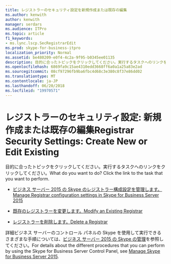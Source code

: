 ```yaml
---
title: レジストラーのセキュリティ設定を新規作成または既存の編集
ms.author: kenwith
author: kenwith
manager: serdars
ms.audience: ITPro
ms.topic: article
f1_keywords:
- ms.lync.lscp.SecRegistrarEdit
ms.prod: skype-for-business-itpro
localization_priority: Normal
ms.assetid: be480209-e0f4-4c2a-9f95-b0345ee01135
description: 目的に合ったトピックをクリックしてください。実行するタスクへのリンクをクリックしてください。
ms.openlocfilehash: 6869fa9c15ae4310edd3668ff6a0a1a25a83e2ad
ms.sourcegitcommit: 08cf97296fb9ba6fbc4d68c3e380c8f37e86dd02
ms.translationtype: MT
ms.contentlocale: ja-JP
ms.lasthandoff: 06/20/2018
ms.locfileid: "19970571"
---
```

# <a name="registrar-security-settings-create-new-or-edit-existing"></a><span data-ttu-id="24cf2-104">レジストラーのセキュリティ設定: 新規作成または既存の編集</span><span class="sxs-lookup"><span data-stu-id="24cf2-104">Registrar Security Settings: Create New or Edit Existing</span></span>
 
<span data-ttu-id="24cf2-p102">目的に合ったトピックをクリックしてください。実行するタスクへのリンクをクリックしてください。</span><span class="sxs-lookup"><span data-stu-id="24cf2-p102">What do you want to do? Click the link to the task that you want to perform.</span></span>
  
- [<span data-ttu-id="24cf2-107">ビジネス サーバー 2015 の Skype のレジストラー構成設定を管理します。</span><span class="sxs-lookup"><span data-stu-id="24cf2-107">Manage Registrar configuration settings in Skype for Business Server 2015</span></span>](../../../manage/authentication/registrar-configuration-settings.md)
    
- [<span data-ttu-id="24cf2-108">既存のレジストラーを変更します。</span><span class="sxs-lookup"><span data-stu-id="24cf2-108">Modify an Existing Registrar</span></span>](http://technet.microsoft.com/library/a8931511-3e66-49ed-a3ec-03bcd61ce1f0.aspx)
    
- [<span data-ttu-id="24cf2-109">レジストラーを削除します。</span><span class="sxs-lookup"><span data-stu-id="24cf2-109">Delete a Registrar</span></span>](http://technet.microsoft.com/library/ae43cd75-cae4-4f78-b037-779a2cdb583b.aspx)
    
<span data-ttu-id="24cf2-110">詳細ビジネス サーバーのコントロール パネルの Skype を使用して実行できるさまざまな手順については、[ビジネス サーバー 2015 の Skype の管理](../../../manage/manage.md)を参照してください。</span><span class="sxs-lookup"><span data-stu-id="24cf2-110">For details about the different procedures that you can perform by using the Skype for Business Server Control Panel, see [Manage Skype for Business Server 2015](../../../manage/manage.md).</span></span>

